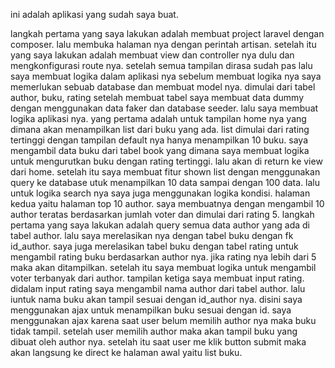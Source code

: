 ini adalah aplikasi yang sudah saya buat. 


langkah pertama yang saya lakukan adalah membuat project laravel dengan composer. lalu membuka halaman nya dengan perintah artisan. 
setelah itu yang saya lakukan adalah membuat view dan controller nya dulu dan mengkonfigurasi route nya. 
setelah semua tampilan dirasa sudah pas lalu saya membuat logika dalam aplikasi nya
sebelum membuat logika nya saya memerlukan sebuab database dan membuat model nya. dimulai dari tabel author, buku, rating
setelah membuat tabel saya membuat data dummy dengan menggunakan data faker dan database seeder. 
lalu saya membuat logika aplikasi nya.
yang pertama adalah untuk tampilan home nya yang dimana akan menampilkan list dari buku yang ada. list dimulai dari rating tertinggi dengan tampilan default nya hanya menampilkan 10 buku. saya mengambil data buku dari tabel book yang dimana saya membuat logika untuk mengurutkan buku dengan rating tertinggi. lalu akan di return ke view dari home. setelah itu saya membuat fitur shown list dengan menggunakan query ke database utuk menampilkan 10 data sampai dengan 100 data. lalu untuk logika search nya saya juga menggunakan logika kondisi. 
halaman kedua yaitu halaman top 10 author. saya membuatnya dengan mengambil 10 author teratas berdasarkan jumlah voter dan dimulai dari rating 5. langkah pertama yang saya lakukan adalah query semua data author yang ada di tabel author. lalu saya merelasikan nya dengan tabel buku dengan fk id_author. saya juga merelasikan tabel buku dengan tabel rating untuk mengambil rating buku berdasarkan author nya. jika rating nya lebih dari 5 maka akan ditampilkan. setelah itu saya membuat logika untuk mengambil voter terbanyak dari author.
tampilan ketiga saya membuat input rating. didalam input rating saya mengambil nama author dari tabel author. lalu iuntuk nama buku akan tampil sesuai dengan id_author nya. disini saya menggunakan ajax untuk menampilkan buku sesuai dengan id. saya menggunakan ajax karena saat user belum memilih author nya maka buku tidak tampil. setelah user memilih author maka akan tampil buku yang dibuat oleh author nya. setelah itu saat user me klik button submit maka akan langsung ke direct ke halaman awal yaitu list buku. 
